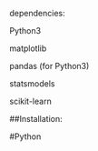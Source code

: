 dependencies:

Python3

matplotlib

pandas (for Python3)

statsmodels

scikit-learn

##Installation:

#Python

